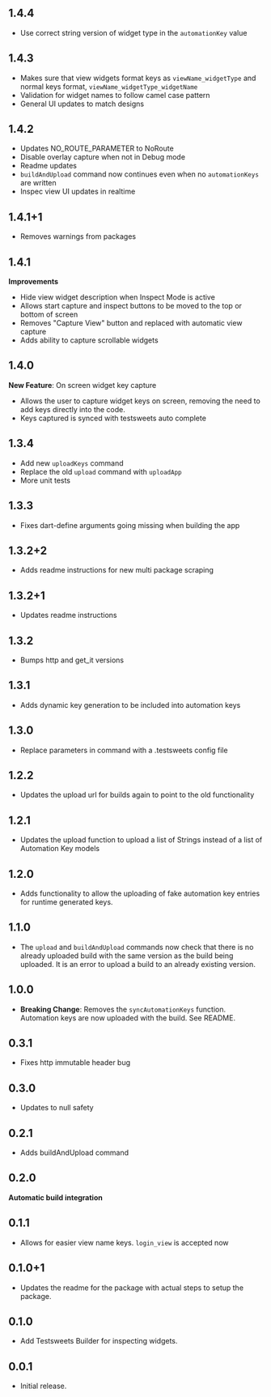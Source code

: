 ## 1.4.4

- Use correct string version of widget type in the `automationKey` value

## 1.4.3

- Makes sure that view widgets format keys as `viewName_widgetType` and normal keys format, `viewName_widgetType_widgetName`
- Validation for widget names to follow camel case pattern
- General UI updates to match designs

## 1.4.2

- Updates NO_ROUTE_PARAMETER to NoRoute
- Disable overlay capture when not in Debug mode
- Readme updates
- `buildAndUpload` command now continues even when no `automationKeys` are written
- Inspec view UI updates in realtime

## 1.4.1+1

- Removes warnings from packages

## 1.4.1

**Improvements**

- Hide view widget description when Inspect Mode is active
- Allows start capture and inspect buttons to be moved to the top or bottom of screen
- Removes "Capture View" button and replaced with automatic view capture
- Adds ability to capture scrollable widgets

## 1.4.0

**New Feature**: On screen widget key capture

- Allows the user to capture widget keys on screen, removing the need to add keys directly into the code.
- Keys captured is synced with testsweets auto complete

## 1.3.4

- Add new `uploadKeys` command
- Replace the old `upload` command with `uploadApp`
- More unit tests

## 1.3.3

- Fixes dart-define arguments going missing when building the app

## 1.3.2+2

- Adds readme instructions for new multi package scraping

## 1.3.2+1

- Updates readme instructions

## 1.3.2

- Bumps http and get_it versions

## 1.3.1

- Adds dynamic key generation to be included into automation keys

## 1.3.0

- Replace parameters in command with a .testsweets config file

## 1.2.2

- Updates the upload url for builds again to point to the old functionality

## 1.2.1

- Updates the upload function to upload a list of Strings instead of a list of Automation Key models

## 1.2.0

- Adds functionality to allow the uploading of fake automation key entries for runtime generated keys.

## 1.1.0

- The `upload` and `buildAndUpload` commands now check that there is no already uploaded build with the same version as the build being uploaded. It is an error to upload a build to an already existing version.

## 1.0.0

- **Breaking Change**: Removes the `syncAutomationKeys` function. Automation keys are now uploaded with the build. See README.

## 0.3.1

- Fixes http immutable header bug

## 0.3.0

- Updates to null safety

## 0.2.1

- Adds buildAndUpload command

## 0.2.0

**Automatic build integration**

## 0.1.1

- Allows for easier view name keys. `login_view` is accepted now

## 0.1.0+1

- Updates the readme for the package with actual steps to setup the package.

## 0.1.0

- Add Testsweets Builder for inspecting widgets.

## 0.0.1

- Initial release.
